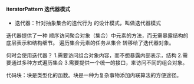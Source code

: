 ####  iteratorPattern 迭代器模式

- 迭代器：针对抽象集合的迭代行为 的设计模式，叫做迭代器模式

迭代器提供了一种 顺序访问聚合对象（集合）中元素的方法，而无需暴露结构的底层表示和结构细节。
遍历集合元素的任务从集合 转移给了迭代器对象。

何时会使用迭代器？
1.需要访问组合对象内容，而不想暴露内部表示，结构
2.需要通过多种方式遍历集合
3.需要提供一个统一的接口，来访问不同的组合对象。

代码块：块是类型化的函数。块是一种为复杂事物添加内联算法的方便途径。
